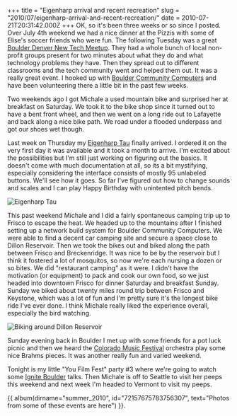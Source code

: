 +++
title = "Eigenharp arrival and recent recreation"
slug = "2010/07/eigenharp-arrival-and-recent-recreation/"
date = 2010-07-21T20:31:42.000Z
+++
OK, so it's been three weeks or so since I posted. Over July 4th weekend we had a nice dinner at the Pizzis with some of Elise's soccer friends who were fun. The following Tuesday was a great [Boulder Denver New Tech Meetup](http://www.bdnewtech.com/). They had a whole bunch of local non-profit groups present for two minutes about what they do and what technology problems they have. Then they spread out to different classrooms and the tech community went and helped them out. It was a really great event. I hooked up with [Boulder Community Computers](http://www.bococo.org) and have been volunteering there a little bit in the past few weeks.

Two weekends ago I got Michale a used mountain bike and surprised her at breakfast on Saturday. We took it to the bike shop since it turned out to have a bent front wheel, and then we went on a long ride out to Lafayette and back along a nice bike path. We road under a flooded underpass and got our shoes wet though.

Last week on Thursday my [Eigenharp Tau](http://www.eigenlabs.com/tau/) finally arrived. I ordered it on the very first day it was available and it took a month to arrive. I'm excited about the possibilities but I'm still just working on figuring out the basics. It doesn't come with much documentation at all, so its a bit mystifying, especially considering the interface consists of mostly 95 unlabeled buttons. We'll see how it goes. So far I've figured out how to change sounds and scales and I can play Happy Birthday with unintented pitch bends.

![Eigenharp Tau](https://peterlyons-org.s3.amazonaws.com/photos/summer_2010/066_eigenharp_tau.jpg)

This past weekend Michale and I did a fairly spontaneous camping trip up to Frisco to escape the heat. We headed up to the mountains after I finished setting up a network build system for Boulder Community Computers. We were able to find a decent car camping site and secure a space close to Dillon Reservoir. Then we took the bikes out and biked along the path between Frisco and Breckenridge. It was nice to be by the reservoir but I think it fostered a lot of mosquitos, so now we're each nursing a dozen or so bites. We did "restaurant camping" as it were. I didn't have the motivation (or equipment) to pack and cook our own food, so we just headed into downtown Frisco for dinner Saturday and breakfast Sunday. Sunday we biked about twenty miles round trip between Frisco and Keystone, which was a lot of fun and I'm pretty sure it's the longest bike ride I've ever done. I think Michale really liked the experience overall, especially the bird watching.

![Biking around Dillon Reservoir](https://peterlyons-org.s3.amazonaws.com/photos/summer_2010/083_frisco_biking.jpg)

Sunday evening back in Boulder I met up with some friends for a pot luck picnic and then we heard the [Colorado Music Festival](http://coloradomusicfest.org/) orchestra play some nice Brahms pieces. It was another really fun and varied weekend.

Tonight is my little "You Film Fest" party #3 where we're going to watch some [Ignite Boulder](http://igniteboulder.com) talks. Then Michale is off to Seattle to visit her peeps this weekend and next week I'm headed to Vermont to visit my peeps.

{{ album(dirname="summer_2010", id="72157675783756307", text="Photos from some of these events are here") }}.
